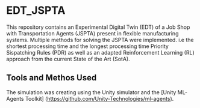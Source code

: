 # EDT_JSPTA
This repository contains an Experimental Digital Twin (EDT) of a Job Shop with Transportation Agents (JSPTA) present in flexible manufacturing systems. Multiple methods for solving the JSPTA were implemented. i.e the shortest processing time and the longest processing time Priority Sispatching Rules (PDR) as well as an adapted Reinforcement Learning (RL) approach from the current State of the Art (SotA). 

## Tools and Methos Used
The simulation was creating using the Unity simulator and the [Unity ML-Agents Toolkit] (https://github.com/Unity-Technologies/ml-agents). 
